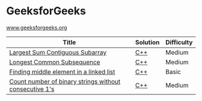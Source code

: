 # GeeksforGeeks
www.geeksforgeeks.org

| Title | Solution | Difficulty |
| --- | --- | --- |
| [Largest Sum Contiguous Subarray](http://www.geeksforgeeks.org/largest-sum-contiguous-subarray/) | [C++](https://github.com/yuanhui-yang/GeeksforGeeks/blob/master/largest-sum-contiguous-subarray.cpp) | Medium |
| [Longest Common Subsequence](http://www.geeksforgeeks.org/dynamic-programming-set-4-longest-common-subsequence/) | [C++](https://github.com/yuanhui-yang/GeeksforGeeks/blob/master/longest-common-subsequence.cpp) | Medium |
| [Finding middle element in a linked list](http://www.geeksforgeeks.org/write-a-c-function-to-print-the-middle-of-the-linked-list/) | [C++](https://github.com/yuanhui-yang/GeeksforGeeks/blob/master/finding-middle-element-in-a-linked-list.cpp) | Basic |
| [Count number of binary strings without consecutive 1's](http://www.geeksforgeeks.org/count-number-binary-strings-without-consecutive-1s/) | [C++](https://github.com/yuanhui-yang/GeeksforGeeks/blob/master/count-number-binary-strings-without-consecutive-1s.cpp) | Medium |
